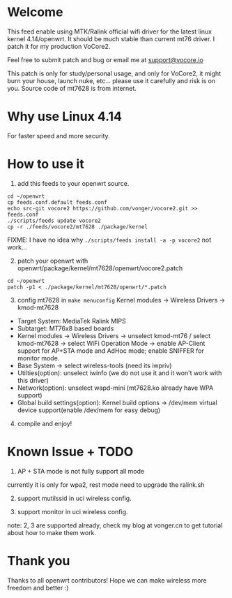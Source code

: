 # Welcome

This feed enable using MTK/Ralink official wifi driver for the latest linux kernel 4.14/openwrt. It should be much stable than current mt76 driver. I patch it for my production VoCore2.

Feel free to submit patch and bug or email me at support@vocore.io

This patch is only for study/personal usage, and only for VoCore2, it might burn your house, launch nuke, etc... please use it carefully and risk is on you. 
Source code of mt7628 is from internet.


# Why use Linux 4.14

For faster speed and more security.


# How to use it

1. add this feeds to your openwrt source.

```
cd ~/openwrt
cp feeds.conf.default feeds.conf
echo src-git vocore2 https://github.com/vonger/vocore2.git >> feeds.conf
./scripts/feeds update vocore2
cp -r ./feeds/vocore2/mt7628 ./package/kernel
```

FIXME: I have no idea why `./scripts/feeds install -a -p vocore2` not work...

2. patch your openwrt with openwrt/package/kernel/mt7628/openwrt/vocore2.patch

```
cd ~/openwrt
patch -p1 < ./package/kernel/mt7628/openwrt/*.patch
```


3. config mt7628 in `make menuconfig` Kernel modules -> Wireless Drivers -> kmod-mt7628

- Target System: MediaTek Ralink MIPS
- Subtarget: MT76x8 based boards
- Kernel modules -> Wireless Drivers -> unselect kmod-mt76 / select kmod-mt7628 -> select WiFi Operation Mode -> enable AP-Client support for AP+STA mode and AdHoc mode; enable SNIFFER for monitor mode.
- Base System -> select wireless-tools (need its iwpriv)
- Utilties(option): unselect iwinfo (we do not use it and it won't work with this driver)
- Network(option): unselect wapd-mini (mt7628.ko already have WPA support)
- Global build settings(option): Kernel build options -> /dev/mem virtual device support(enable /dev/mem for easy debug)


4. compile and enjoy!


# Known Issue + TODO

1. AP + STA mode is not fully support all mode

currently it is only for wpa2, rest mode need to upgrade the ralink.sh

2. support mutilssid in uci wireless config.

3. support monitor in uci wireless config.

note: 2, 3 are supported already, check my blog at vonger.cn to get tutorial about how to make them work.


# Thank you

Thanks to all openwrt contributors! Hope we can make wireless more freedom and better :) 
